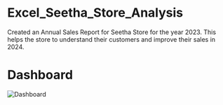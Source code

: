 # Excel_Seetha_Store_Analysis
Created an Annual Sales Report for Seetha Store for the year 2023.
This helps the store to understand their customers and improve their sales in 2024.

# Dashboard

![Dashboard](https://github.com/theadithya/Excel_Seetha_Store_Analysis/assets/155057818/f5f2d525-42d1-490b-aa8f-b2d92a37021e)


